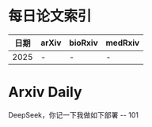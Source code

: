 # 每日论文索引

| 日期 | arXiv | bioRxiv | medRxiv |
|------|-------|---------|---------|
| 2025 | - | - | - |












































































































# Arxiv Daily


DeepSeek，你记一下我做如下部署 -- 101
